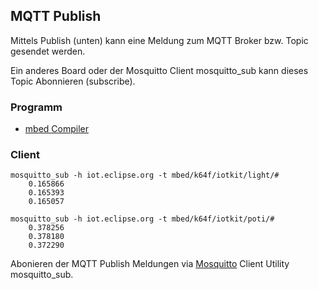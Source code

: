 ## MQTT Publish

Mittels Publish (unten) kann eine Meldung zum MQTT Broker bzw. Topic gesendet werden.

Ein anderes Board oder der Mosquitto Client mosquitto_sub kann dieses Topic Abonnieren (subscribe).

### Programm

* [mbed Compiler](https://developer.mbed.org/compiler/#import:/teams/smdiotkit2ch/code/MQTTPublish/)

### Client

	mosquitto_sub -h iot.eclipse.org -t mbed/k64f/iotkit/light/#
		0.165866
		0.165393
		0.165057
	
	mosquitto_sub -h iot.eclipse.org -t mbed/k64f/iotkit/poti/#
		0.378256
		0.378180
		0.372290

Abonieren der MQTT Publish Meldungen via [Mosquitto](https://projects.eclipse.org/projects/technology.mosquitto) Client Utility mosquitto_sub.

